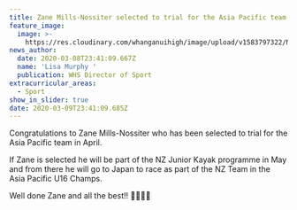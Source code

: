 ```yaml
---
title: Zane Mills-Nossiter selected to trial for the Asia Pacific team
feature_image:
  image: >-
    https://res.cloudinary.com/whanganuihigh/image/upload/v1583797322/News/Zane-Mills-Nossiter-selected-to-trial-for-the-Asia-Pacific-team-in-April.jpg
news_author:
  date: 2020-03-08T23:41:09.667Z
  name: 'Lisa Murphy '
  publication: WHS Director of Sport
extracurricular_areas:
  - Sport
show_in_slider: true
date: 2020-03-09T23:41:09.685Z
---
```

Congratulations to Zane Mills-Nossiter who has been selected to trial for the Asia Pacific team in April.

If Zane is selected he will be part of the NZ Junior Kayak programme in May and from there he will go to Japan to race as part of the NZ Team in the Asia Pacific U16 Champs.

Well done Zane and all the best!! 💚💛🚣‍♂️